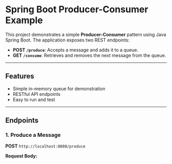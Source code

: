 # Spring Boot Producer-Consumer Example

This project demonstrates a simple **Producer-Consumer** pattern using Java Spring Boot. The application exposes two REST endpoints:

- **POST `/produce`**: Accepts a message and adds it to a queue.
- **GET `/consume`**: Retrieves and removes the next message from the queue.

---

## Features

- Simple in-memory queue for demonstration
- RESTful API endpoints
- Easy to run and test

---

## Endpoints

### 1. Produce a Message

**POST** `http://localhost:8080/produce`

**Request Body:**
